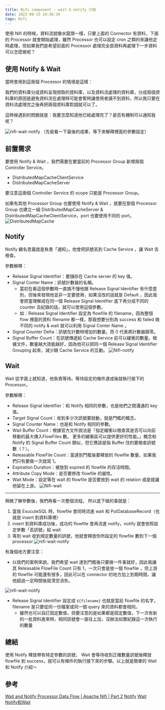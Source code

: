 ```yaml
---
title: Nifi component - wait & notify 介紹
date: 2023-08-15 14:36:34
tags: Nifi
---
```

使用 Nifi 的時候，資料流就像水龍頭一樣，只要上面的 Connector 有資料，下面的 Processor 就會開始處理，雖然 Processor 也可以設定 cron 之類的來讓他定時處理，但如果我們是希望前面的 Processor 處理完全部資料再處理下一步資料可以怎麼做呢？

## 使用 Notify & Wait

當時會用到這兩個 Processor 的情境是這樣：

我們的資料庫分成資料呈現撈取的資料庫，以及資料流處理的資料庫，分成兩個資料庫的原因是避免資料流在處理時可能會暫時讓使用者讀不到資料，所以我只要在資料流處理完之後再把兩個資料庫對調就可以了。

這時候遇到的問題就是：我要怎麼知道他已經處理完了？是否有機制可以通知我呢？

![nifi-wait-notify](img1.png)
（先偷看一下最後的成果，等下來解釋裡面的參數設定）

## 前置需求

要使用 Notify & Wait ，我們需要在要當前的 Processor Group 新增兩個 Controller Service。

- DistributedMapCacheClientService
- DistributedMapCacheServer

要注意這兩個 Controller Service 的 scope 只能是 Processor Group。

如果有其他 Processor Group 也要使用 Notify & Wait ，就要在那個 Processor Group 也建立一組 DistributedMapCacheServer & DistributedMapCacheClientService，port 也要使用不同的 port。
![DistributedMapCache](img2.png)

## Notify

Notify 顧名思義就是負責「通知」，他會把訊號丟到 Cache Service ，讓 Wait 去檢查。

參數解釋：

- Release Signal Identifier：要儲存在 Cache server 的 key 值。
- Signal Conter Name：訊號計數器的名稱。
    - 當初在看這個參數時一直搞不懂他跟 Release Signal Identifier 有什麼差別，但後來發現他並非一定要使用，如果沒改的話就是 Default ，因此我會把當理解成在同一個 Release Signal Identifier 底下再分成不同的 counter 去紀錄的話，就可以使用這個參數。
    - 如：Release Signal Identifier 設定為 flowfile 的 filename，因為整個 flow 裡面的資料 filename 都一樣，那我想要分別為 success 和 failed 做不同的 notify & wait 就可以利用 Signal Conter Name 。
- Signal Counter Delta：訊號在計數時增加的數量。而 0 代表將計數器歸零。
- Signal Buffer Count：在訊號傳遞給 Cache Service 前可以緩衝的數量。根據文件，數量越大效能越好，因為他可以把同一個 Release Signal Identifier Grouping 起來，減少跟 Cache Service 的互動。
![Nifi-notify](img3.png)

## Wait

Wait 從字面上就知道，他負責等待。等待設定的條件達成後就執行接下的 Processor。

參數解釋：

- Release Signal Identifier：和 Notify 相同的參數，也是他們之間溝通的 key 值。
- Target Signal Count：收到多少次訊號要啟動，就是門檻的概念。
- Signal Counter Name：也是和 Notify 相同的參數。
- Wait Buffer Count：根據官方文件說法是「指定緩衝以檢查其是否可以向前移動的最大傳入FlowFiles 數。 更多的緩衝區可以提供更好的性能。」概念和 Notify 的 Signal Buffer Count 類似，但它應該是指 Buffer 住的要檢查訊號數（？）。
- Releasable FlowFile Count：當達到門檻後要釋放的 flowfile 數量，如果我們只有要做一次就寫 1。
- Expiration Duration：被放到 expired 的 flowfile 的存活時間。
- Attribute Copy Mode：是否要修改 flowfile 的屬性。
- Wait Mode：設定等在 wait 的 flowfile 是否要放到 wait 的 relation 或是就讓他留在上游。
![Nifi-wait](img4.png)

---
稍微了解參數後，我們再看一次整個流程。
所以底下做的事就是：
1. 當我 ExucuteSQL 時，flowfile 會同時流進 wait 和 PutDatabaseRecord（也就是 insert 到資料庫裡）
2. insert 到資料庫成功後，成功的 flowfile 會再流進 notify，notify 就會依照設定參數「丟訊號」給 wait
3. 等到 wait 收到規定數量的訊號，他就會釋放你所設定的 flowfile 數到下一個 processor
![nifi-wait-notify](img1.png)

有幾個地方要注意：
- 以我們的案例來說，我們希望 wait 達到門檻後只要做一件事就好，因此我讓其 Releasable FlowFile Count 只有 1，一次只會是放一個 flowfile ，但上游的 flowfile 可能還有很多，因此可以在 connector 的地方加上到期時間，讓他超過一定時間後就清空消失。

![nifi-wait-notify](img5.png)

- Release Signal Identifier 設定成 `${filename}` 也就是當前 flowfile 的名字，filename 是只要從同一份檔案或同一個 query 來的資料都會相同。
    - 雖然也可以自訂固定數值，但要注意的是如果都是固定數值，下一次有新的一批資料進來時，相同訊號會一直往上加，沒辦法如實紀錄這一次執行的數量
## 總結

使用 Notify 釋放帶有特定參數的訊號， Wait 會等待收到正確數量訊號後釋放 flowfile 到 success，就可以有條件的執行接下來的步驟。以上就是簡單的 Wait 和 Notify 介紹～

## 參考
[Wait and Notify Processor Data Flow | Apache Nifi | Part 2](https://www.youtube.com/watch?v=p8iVzaIyJgo)
[Notify](https://nifi.apache.org/docs/nifi-docs/components/org.apache.nifi/nifi-standard-nar/1.12.1/org.apache.nifi.processors.standard.Notify/)
[Wait](http://nifi.incubator.apache.org/docs/nifi-docs/components/org.apache.nifi/nifi-standard-nar/1.22.0/org.apache.nifi.processors.standard.Wait/index.html)
[Notify和Wait](https://www.modb.pro/db/157355)